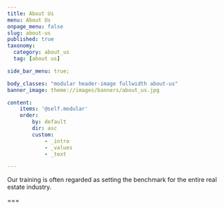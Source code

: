 ```yaml
---
title: About Us
menu: About Us
onpage_menu: false
slug: about-us
published: true
taxonomy:
  category: about_us
  tag: [about us]

side_bar_menu: true;

body_classes: "modular header-image fullwidth about-us"
banner_image: theme://images/banners/about_us.jpg

content:
    items: '@self.modular'
    order:
        by: default
        dir: asc
        custom:
            - _intro
            - _values
            - _text

---
```

Our training is often regarded as setting the benchmark for the entire real estate industry.

===
